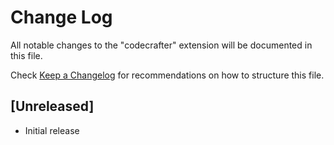 # Change Log

All notable changes to the "codecrafter" extension will be documented in this file.

Check [Keep a Changelog](http://keepachangelog.com/) for recommendations on how to structure this file.

## [Unreleased]

- Initial release